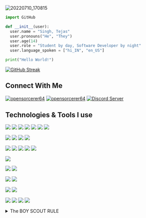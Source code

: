 ![20220710_170815](https://user-images.githubusercontent.com/78641958/178143363-20a5b176-13c0-4909-84c6-a524a50d39c3.jpg)


```python
import GitHub

def __init__(user):
  user.name = "Singh, Tejas"
  user.pronouns("He", "They")
  user.age(14)
  user.role = "Student by day, Software Developer by night"
  user.language_spoken = ["hi_IN", "en_US"]

print("Hello World!")
```






<!--START_SECTION:activity--> 





<!--END_SECTION:activity--> 


[![GitHub Streak](http://github-readme-streak-stats.herokuapp.com?user=open-sorcerer64&theme=github-dark&hide_border=true)](https://git.io/streak-stats)

## Connect With Me
<p align="left">
<a href="https://dev.to/opensorcerer64" target="blank"><img align="center" src="https://img.shields.io/badge/dev.to-0A0A0A?style=for-the-badge&logo=devdotto&logoColor=white" alt="opensorcerer64" /></a>
<a href="https://twitter.com/opensorcerer64" target="blank"><img align="center" src="https://img.shields.io/badge/Twitter-1DA1F2?style=for-the-badge&logo=twitter&logoColor=white" alt="opensorcerer64" /></a>
<a href="https://discord.gg/yHZRESvjWS" target="blank"><img align="center" src="https://img.shields.io/badge/Discord-5865F2?style=for-the-badge&logo=discord&logoColor=white)" alt="Discord Server" /></a>
</p>


## Technologies & Tools I use 

<!---
![](https://img.shields.io/badge/Gmail-D14836?style=for-the-badge&logo=gmail&logoColor=white)
![](https://img.shields.io/badge/Outlook-0078D4?style=for-the-badge&logo=microsoft-outlook&logoColor=white)
![](
![](https://img.shields.io/badge/GitHub-100000?style=for-the-badge&logo=github&logoColor=white)
![](https://img.shields.io/badge/Quora-%23B92B27.svg?&style=for-the-badge&logo=Quora&logoColor=white)
![](https://img.shields.io/badge/Reddit-FF4500?style=for-the-badge&logo=reddit&logoColor=white)
![]()
![](https://img.shields.io/badge/Spotify-1ED760?&style=for-the-badge&logo=spotify&logoColor=white) --->

![](https://img.shields.io/badge/Canva-%2300C4CC.svg?&style=for-the-badge&logo=Canva&logoColor=white)
![](https://img.shields.io/badge/conda-342B029.svg?&style=for-the-badge&logo=anaconda&logoColor=white)
![](https://img.shields.io/badge/Electron-2B2E3A?style=for-the-badge&logo=electron&logoColor=9FEAF9)
![](https://img.shields.io/badge/Flask-000000?style=for-the-badge&logo=flask&logoColor=white)
![](https://img.shields.io/badge/Markdown-000000?style=for-the-badge&logo=markdown&logoColor=white)
![](https://img.shields.io/badge/Qt-41CD52?style=for-the-badge&logo=qt&logoColor=white)
![](https://img.shields.io/badge/Shell_Script-121011?style=for-the-badge&logo=gnu-bash&logoColor=white)

![](https://img.shields.io/badge/Arduino_IDE-00979D?style=for-the-badge&logo=arduino&logoColor=white)
![](https://img.shields.io/badge/PyCharm-000000.svg?&style=for-the-badge&logo=PyCharm&logoColor=white)
![](https://img.shields.io/badge/replit-667881?style=for-the-badge&logo=replit&logoColor=white)
![](https://img.shields.io/badge/VSCode-0078D4?style=for-the-badge&logo=visual%20studio%20code&logoColor=white)

![](https://img.shields.io/badge/CSS3-1572B6?style=for-the-badge&logo=css3&logoColor=white)
![](https://img.shields.io/badge/HTML5-E34F26?style=for-the-badge&logo=html5&logoColor=white)
![](https://img.shields.io/badge/JavaScript-323330?style=for-the-badge&logo=javascript&logoColor=F7DF1E)
![](https://img.shields.io/badge/Lua-2C2D72?style=for-the-badge&logo=lua&logoColor=white)
![](https://img.shields.io/badge/Python-FFD43B?style=for-the-badge&logo=python)

![](https://img.shields.io/badge/prettier-1A2C34?style=for-the-badge&logo=prettier&logoColor=F7BA3E)

![](https://img.shields.io/badge/LibreOffice-18A303?style=for-the-badge&logo=LibreOffice&logoColor=white)
![](https://img.shields.io/badge/Notion-000000?style=for-the-badge&logo=notion&logoColor=white)

![](https://img.shields.io/badge/Android-3DDC84?style=for-the-badge&logo=android&logoColor=white)
![](https://img.shields.io/badge/Linux-FCC624?style=for-the-badge&logo=linux&logoColor=black)

![](https://img.shields.io/badge/Arduino-00979D?style=for-the-badge&logo=Arduino&logoColor=white)
![](https://img.shields.io/badge/Raspberry%20Pi-A22846?style=for-the-badge&logo=Raspberry%20Pi&logoColor=white)

![](https://img.shields.io/badge/GIT-E44C30?style=for-the-badge&logo=git&logoColor=white)
![](https://img.shields.io/badge/GNU%20Bash-4EAA25?style=for-the-badge&logo=GNU%20Bash&logoColor=white)
![](https://img.shields.io/badge/Firefox_Browser-FF7139?style=for-the-badge&logo=Firefox-Browser&logoColor=white)
![](https://img.shields.io/badge/Vivaldi-EF3939?style=for-the-badge&logo=Vivaldi&logoColor=white)


<details><summary> The BOY SCOUT RULE</summary>
  I love open source software. But, I do not maintain any big projects or something like that (Why? I simply am too busy to do that), but what I really like is the, BOY SCOUT RULE. I contribute to things as I come across issues that I think other people might struggle with!
</details>

